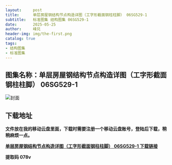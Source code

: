 ```yaml
---
layout:     post
title:      单层房屋钢结构节点构造详图（工字形截面钢柱柱脚） 06SG529-1
subtitle:   标准图集 结构图集 06SG529-1
date:       2025-05-25
author:     峰兄
header-img: img/the-first.png
catalog: true
tags:
- 结构图集
- 标准图集
---
```

## 图集名称：单层房屋钢结构节点构造详图（工字形截面钢柱柱脚） 06SG529-1
![封面](https://pic1.imgdb.cn/item/6834257458cb8da5c80f00ec.jpg)


## 下载地址 ##
**文件放在我的移动云盘里面，下载时需要注册一个移动云盘账号，登陆后下载，稍稍麻烦一点。**  
  
[**单层房屋钢结构节点构造详图（工字形截面钢柱柱脚） 06SG529-1 下载链接**](https://caiyun.139.com/w/i/2nc6pQyuRSPc0)


**提取码 078v**


